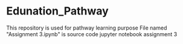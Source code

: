 # Edunation_Pathway
This repository is used for pathway learning purpose
File named "Assignment 3.ipynb" is source code jupyter notebook assignment 3
